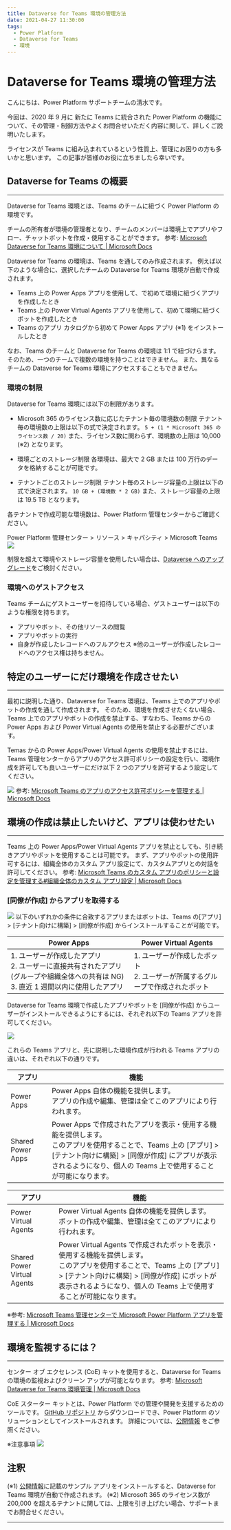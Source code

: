 ```yaml
---
title: Dataverse for Teams 環境の管理方法
date: 2021-04-27 11:30:00
tags:
  - Power Platform
  - Dataverse for Teams
  - 環境
---
```


#  Dataverse for Teams 環境の管理方法

こんにちは、Power Platform サポートチームの清水です。

今回は、2020 年 9 月に 新たに Teams に統合された Power Platform の機能について、その管理・制御方法やよくお問合せいただく内容に関して、詳しくご説明いたします。

ライセンスが Teams に組み込まれているという性質上、管理にお困りの方も多いかと思います。
この記事が皆様のお役に立ちましたら幸いです。
<!-- more -->

## Dataverse for Teams の概要
---

Dataverse for Teams 環境とは、Teams のチームに紐づく Power Platform の環境です。

チームの所有者が環境の管理者となり、チームのメンバーは環境上でアプリやフロー、チャットボットを作成・使用することができます。
参考: [Microsoft Dataverse for Teams 環境について | Microsoft Docs](https://docs.microsoft.com/ja-jp/power-platform/admin/about-teams-environment)

Dataverse for Teams の環境は、Teams を通してのみ作成されます。
例えば以下のような場合に、選択したチームの Dataverse for Teams 環境が自動で作成されます。
- Teams 上の Power Apps アプリを使用して、で初めて環境に紐づくアプリを作成したとき
- Teams 上の Power Virtual Agents アプリを使用して、初めて環境に紐づくボットを作成したとき
- Teams のアプリ カタログから初めて Power Apps アプリ (※1) をインストールしたとき

なお、Teams のチームと Dataverse for Teams の環境は 1:1 で紐づけらます。
そのため、一つのチームで複数の環境を持つことはできません。
また、異なるチームの Dataverse for Teams 環境にアクセスすることもできません。


### 環境の制限

Dataverse for Teams 環境には以下の制限があります。
- Microsoft 365 のライセンス数に応じたテナント毎の環境数の制限
    テナント毎の環境数の上限は以下の式で決定されます。
    ``` 5 + (1 * Microsoft 365 のライセンス数 / 20) ```
    また、ライセンス数に関わらず、環境数の上限は 10,000 (※2) となります。

- 環境ごとのストレージ制限
    各環境は、最大で 2 GB または 100 万行のデータを格納することが可能です。
- テナントごとのストレージ制限
    テナント毎のストレージ容量の上限は以下の式で決定されます。
    ``` 10 GB + (環境数 * 2 GB) ```
    また、ストレージ容量の上限は 19.5 TB となります。

各テナントで作成可能な環境数は、Power Platform 管理センターからご確認ください。

Power Platform 管理センター > リソース > キャパシティ > Microsoft Teams
![](./Manage-Dataverse-for-Teams/limitation.png)

制限を超えて環境やストレージ容量を使用したい場合は、[Dataverse へのアップグレード](https://docs.microsoft.com/en-us/power-platform/admin/about-teams-environment#upgrade-process)をご検討ください。

### 環境へのゲストアクセス
Teams チームにゲストユーザーを招待している場合、ゲストユーザーは以下のような権限を持ちます。

- アプリやボット、その他リソースの閲覧
- アプリやボットの実行
- 自身が作成したレコードへのフルアクセス
    ※他のユーザーが作成したレコードへのアクセス権は持ちません。

## 特定のユーザーにだけ環境を作成させたい
---

最初に説明した通り、Dataverse for Teams 環境は、Teams 上でのアプリやボットの作成を通して作成されます。
そのため、環境を作成させたくない場合、Teams 上でのアプリやボットの作成を禁止する、すなわち、Teams からのPower Apps および Power Virtual Agents の使用を禁止する必要がございます。

Temas からの Power Apps/Power Virtual Agents の使用を禁止するには、Teams 管理センターからアプリのアクセス許可ポリシーの設定を行い、環境作成を許可しても良いユーザーにだけ以下 2 つのアプリを許可するよう設定してください。

![](./Manage-Dataverse-for-Teams/Teams-app-policy.png)
参考: [Microsoft Teams のアプリのアクセス許可ポリシーを管理する | Microsoft Docs](https://docs.microsoft.com/ja-jp/microsoftteams/teams-app-permission-policies)

## 環境の作成は禁止したいけど、アプリは使わせたい
---
Teams 上の Power Apps/Power Virtual Agents アプリを禁止としても、引き続きアプリやボットを使用することは可能です。
まず、アプリやボットの使用許可するには、組織全体のカスタム アプリ設定にて、カスタムアプリとの対話を許可してください。
参考: [Microsoft Teams のカスタム アプリのポリシーと設定を管理する#組織全体のカスタム アプリ設定 | Microsoft Docs](https://docs.microsoft.com/ja-jp/microsoftteams/teams-custom-app-policies-and-settings#org-wide-custom-app-setting)

### [同僚が作成] からアプリを取得する

![](./Manage-Dataverse-for-Teams/built-by-your-colleagues.png)
以下のいずれかの条件に合致するアプリまたはボットは、Teams の[アプリ] > [テナント向けに構築] > [同僚が作成] からインストールすることが可能です。

| Power Apps | Power Virtual Agents |
| ---------- | --------------------- |
| 1. ユーザーが作成したアプリ<br>2. ユーザーに直接共有されたアプリ (グループや組織全体への共有は NG)<br>3. 直近 1 週間以内に使用したアプリ | 1. ユーザーが作成したボット<br>2. ユーザーが所属するグループで作成されたボット |

Dataverse for Teams 環境で作成したアプリやボットを [同僚が作成] からユーザーがインストールできるようにするには、それぞれ以下の Teams アプリを許可してください。

![](./Manage-Dataverse-for-Teams/Teams-app-policy-Shared.png)

これらの Teams アプリと、先に説明した環境作成が行われる Teams アプリの違いは、それぞれ以下の通りです。

|アプリ | 機能 |
| ----- | ----- |
| Power Apps | Power Apps 自体の機能を提供します。<br> アプリの作成や編集、管理は全てこのアプリにより行われます。 |
| Shared Power Apps | Power Apps で作成されたアプリを表示・使用する機能を提供します。<br>このアプリを使用することで、Teams 上の [アプリ] > [テナント向けに構築] > [同僚が作成] にアプリが表示されるようになり、個人の Teams 上で使用することが可能になります。 |

| アプリ | 機能 |
| ----- | ----- |
|Power Virtual Agents | Power Virtual Agents 自体の機能を提供します。<br> ボットの作成や編集、管理は全てこのアプリにより行われます。 |
| Shared Power Virtual Agents | Power Virtual Agents で作成されたボットを表示・使用する機能を提供します。<br>このアプリを使用することで、Teams 上の [アプリ] > [テナント向けに構築] > [同僚が作成] にボットが表示されるようになり、個人の Teams 上で使用することが可能になります。 |

※参考: [Microsoft Teams 管理センターで Microsoft Power Platform アプリを管理する | Microsoft Docs](https://docs.microsoft.com/ja-jp/microsoftteams/manage-power-platform-apps)

## 環境を監視するには？
---

センター オブ エクセレンス (CoE) キットを使用すると、Dataverse for Teams の環境の監視およびクリーン アップが可能となります。
参考: [Microsoft Dataverse for Teams 環境管理 | Microsoft Docs](https://docs.microsoft.com/ja-jp/power-platform/guidance/coe/teams-governance)

CoE スターター キットとは、Power Platform での管理や開発を支援するためのツールです。
[GitHub リポジトリ](https://github.com/microsoft/powerapps-tools/tree/master/Administration/CoEStarterKit) からダウンロードでき、Power Platform のソリューションとしてインストールされます。
詳細については、[公開情報](https://docs.microsoft.com/ja-jp/power-platform/guidance/coe/overview) をご参照ください。

※注意事項
![](./Manage-Dataverse-for-Teams/CoE-disclaimer.png)


## 注釈
(※1) [公開情報](https://docs.microsoft.com/ja-jp/powerapps/teams/use-sample-apps-from-teams-store)に記載のサンプル アプリをインストールすると、Dataverse for Teams 環境が自動で作成されます。
(※2) Microsoft 365 のライセンス数が 200,000 を超えるテナントに関しては、上限を引き上げたい場合、サポートまでお問合せください。

---
